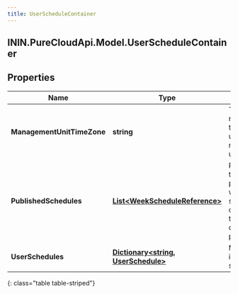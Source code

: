 ```yaml
---
title: UserScheduleContainer
---
```

## ININ.PureCloudApi.Model.UserScheduleContainer

## Properties

|Name | Type | Description | Notes|
|------------ | ------------- | ------------- | -------------|
| **ManagementUnitTimeZone** | **string** | The reference time zone used for the management unit | [optional] |
| **PublishedSchedules** | [**List&lt;WeekScheduleReference&gt;**](WeekScheduleReference.html) | References to all published week schedules overlapping the start/end date query parameters | [optional] |
| **UserSchedules** | [**Dictionary&lt;string, UserSchedule&gt;**](UserSchedule.html) | Map of user id to user schedule | [optional] |
{: class="table table-striped"}


